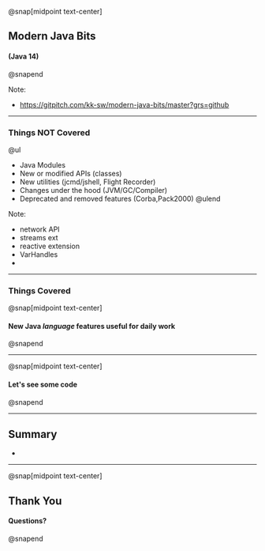 @snap[midpoint text-center]

## Modern Java Bits
#### (Java 14) 

@snapend

Note:
- https://gitpitch.com/kk-sw/modern-java-bits/master?grs=github

---
  
### Things NOT Covered

@ul
- Java Modules
- New or modified APIs (classes) 
- New utilities (jcmd/jshell, Flight Recorder) 
- Changes under the hood (JVM/GC/Compiler)
- Deprecated and removed features (Corba,Pack2000)
@ulend

Note:
 - network API
 - streams ext
 - reactive extension
 - VarHandles
 -

---

### Things Covered

@snap[midpoint text-center]

#### New Java _language_ features useful for daily work

@snapend

---

@snap[midpoint text-center]

#### Let's see some code 

@snapend

---    

## Summary

- 
 
---

@snap[midpoint text-center]

## Thank You
#### Questions? 

@snapend
